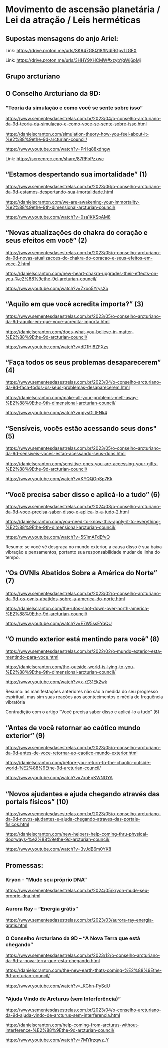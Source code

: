 # Movimento de ascensão planetária / Lei da atração / Leis herméticas




## Supostas mensagens do anjo Ariel:

Link: https://drive.proton.me/urls/SK947G8Q18#NdIRGpv1zGFX


Link: https://drive.proton.me/urls/3HHY9XHCMW#xzybYgWj6pMj


## Grupo arcturiano


## O Conselho Arcturiano da 9D:


### “Teoria da simulação e como você se sente sobre isso”


https://www.sementesdasestrelas.com.br/2023/04/o-conselho-arcturiano-da-9d-teoria-da-simulacao-e-como-voce-se-sente-sobre-isso.html

https://danielscranton.com/simulation-theory-how-you-feel-about-it-%e2%88%9ethe-9d-arcturian-council/

https://www.youtube.com/watch?v=PrHq88xdhgw





Link: https://screenrec.com/share/87RFbPzxwc


## “Estamos despertando sua imortalidade” (1)


https://www.sementesdasestrelas.com.br/2023/06/o-conselho-arcturiano-da-9d-estamos-despertando-sua-imortalidade.html


https://danielscranton.com/we-are-awakening-your-immortality-%e2%88%9ethe-9th-dimensional-arcturian-council/

https://www.youtube.com/watch?v=0sa1KKSpAM8



## “Novas atualizações do chakra do coração e seus efeitos em você” (2)


https://www.sementesdasestrelas.com.br/2023/05/o-conselho-arcturiano-da-9d-novas-atualizacoes-do-chakra-do-coracao-e-seus-efeitos-em-voce-2.html

https://danielscranton.com/new-heart-chakra-upgrades-their-effects-on-you-%e2%88%9ethe-9d-arcturian-council/

https://www.youtube.com/watch?v=Zxoo5YrysXo



## “Aquilo em que você acredita importa?” (3)


https://www.sementesdasestrelas.com.br/2023/05/o-conselho-arcturiano-da-9d-aquilo-em-que-voce-acredita-importa.html

https://danielscranton.com/does-what-you-believe-in-matter-%E2%88%9Ethe-9d-arcturian-council/

https://www.youtube.com/watch?v=dD1HI8ZFXzs



## “Faça todos os seus problemas desaparecerem” (4)


https://www.sementesdasestrelas.com.br/2023/04/o-conselho-arcturiano-da-9d-faca-todos-os-seus-problemas-desaparecerem.html

https://danielscranton.com/make-all-your-problems-melt-away-%E2%88%9Ethe-9th-dimensional-arcturian-council/

https://www.youtube.com/watch?v=gjvsGLtENk4



## “Sensíveis, vocês estão acessando seus dons" (5)


https://www.sementesdasestrelas.com.br/2023/05/o-conselho-arcturiano-da-9d-sensiveis-voces-estao-acessando-seus-dons.html

https://danielscranton.com/sensitive-ones-you-are-accessing-your-gifts-%E2%88%9Ethe-9d-arcturian-council/

https://www.youtube.com/watch?v=KYQQOpSp7Kk


## “Você precisa saber disso e aplicá-lo a tudo” (6)


https://www.sementesdasestrelas.com.br/2024/03/o-conselho-arcturiano-da-9d-voce-precisa-saber-disso-e-aplica-lo-a-tudo-2.html

https://danielscranton.com/you-need-to-know-this-apply-it-to-everything-%E2%88%9Ethe-9th-dimensional-arcturian-council/

https://www.youtube.com/watch?v=5S1mAFdEfvQ

Resumo: se você vê desgraça no mundo exterior, a causa disso é sua baixa vibração e pensamentos, portanto sua responsabilidade mudar de linha do tempo.


## “Os OVNIs Abatidos Sobre a América do Norte” (7)


https://www.sementesdasestrelas.com.br/2023/02/o-conselho-arcturiano-da-9d-os-ovnis-abatidos-sobre-a-america-do-norte.html

https://danielscranton.com/the-ufos-shot-down-over-north-america-%E2%88%9Ethe-9d-arcturian-council/

https://www.youtube.com/watch?v=E7W5ssEYqQU


## “O mundo exterior está mentindo para você” (8)


https://www.sementesdasestrelas.com.br/2022/02/o-mundo-exterior-esta-mentindo-para-voce.html

https://danielscranton.com/the-outside-world-is-lying-to-you-%E2%88%9Ethe-9th-dimensional-arcturian-council/

https://www.youtube.com/watch?v=x-rZ31Ek2wk

Resumo: as manifestações anteriores não são a medida do seu progresso espiritual, mas sim suas reações aos acontecimentos e média de frequência vibratória

Contradição com o artigo “Você precisa saber disso e aplicá-lo a tudo” (6)


## “Antes de você retornar ao caótico mundo exterior” (9)


https://www.sementesdasestrelas.com.br/2023/05/o-conselho-arcturiano-da-9d-antes-de-voce-retornar-ao-caotico-mundo-exterior.html

https://danielscranton.com/before-you-return-to-the-chaotic-outside-world-%E2%88%9Ethe-9d-arcturian-council/

https://www.youtube.com/watch?v=7xoEpKWNOYA



## “Novos ajudantes e ajuda chegando através das portais físicos” (10)


https://www.sementesdasestrelas.com.br/2023/05/o-conselho-arcturiano-da-9d-novos-ajudantes-e-ajuda-chegando-atraves-das-portais-fisicos.html

https://danielscranton.com/new-helpers-help-coming-thru-physical-doorways-%e2%88%9ethe-9d-arcturian-council/

https://www.youtube.com/watch?v=3vJdB6m0YK8





## Promessas:

### Kryon - “Mude seu próprio DNA”


https://www.sementesdasestrelas.com.br/2024/05/kryon-mude-seu-proprio-dna.html



### Aurora Ray – “Energia grátis”


https://www.sementesdasestrelas.com.br/2023/03/aurora-ray-energia-gratis.html

 					 		 		 				

### O Conselho Arcturiano da 9D – “A Nova Terra que está chegando”


https://www.sementesdasestrelas.com.br/2023/12/o-conselho-arcturiano-da-9d-a-nova-terra-que-esta-chegando.html

https://danielscranton.com/the-new-earth-thats-coming-%E2%88%9Ethe-9d-arcturian-council/

https://www.youtube.com/watch?v=_KGhn-PySdU


### “Ajuda Vindo de Arcturus (sem Interferência)”


https://www.sementesdasestrelas.com.br/2023/04/o-conselho-arcturiano-da-9d-ajuda-vindo-de-arcturus-sem-interferencia.html

https://danielscranton.com/help-coming-from-arcturus-without-interference-%E2%88%9Ethe-9d-arcturian-council/

https://www.youtube.com/watch?v=7MYIrzqwz_Y


